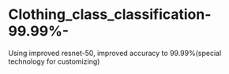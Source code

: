 # Clothing_class_classification-99.99%-
Using improved resnet-50, improved accuracy to 99.99%(special technology for customizing)
